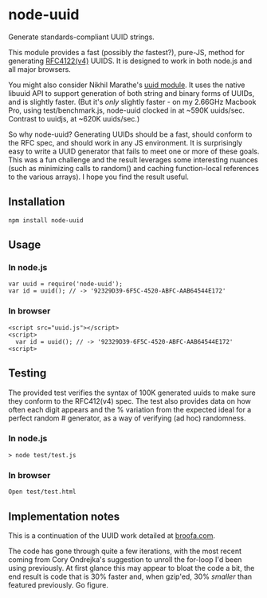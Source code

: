 # node-uuid

Generate standards-compliant UUID strings.

This module provides a fast (possibly *the* fastest?), pure-JS, method for generating [RFC4122(v4)](http://www.ietf.org/rfc/rfc4122.txt) UUIDS.  It is designed to work in both node.js and all major browsers.

You might also consider Nikhil Marathe's [uuid module](https://bitbucket.org/nikhilm/uuidjs).  It uses the native libuuid API to support generation of both string and binary forms of UUIDs, and is slightly faster. (But it's *only* slightly faster - on my 2.66GHz Macbook Pro, using test/benchmark.js, node-uuid clocked in at ~590K uuids/sec. Contrast to uuidjs, at ~620K uuids/sec.)

So why node-uuid?  Generating UUIDs should be a fast, should conform to the RFC spec, and should work in any JS environment.  It is surprisingly easy to write a UUID generator that fails to meet one or more of these goals.  This was a fun challenge and the result leverages some interesting nuances (such as minimizing calls to random() and caching function-local references to the various arrays).  I hope you find the result useful.

## Installation

    npm install node-uuid

## Usage

### In node.js

    var uuid = require('node-uuid');
    var id = uuid(); // -> '92329D39-6F5C-4520-ABFC-AAB64544E172'

### In browser

    <script src="uuid.js"></script>
    <script>
      var id = uuid(); // -> '92329D39-6F5C-4520-ABFC-AAB64544E172'
    <script>

## Testing

The provided test verifies the syntax of 100K generated uuids to make sure they conform to the RFC412(v4) spec.  The test also provides data on how often each digit appears and the % variation from the expected ideal for a perfect random # generator, as a way of verifying (ad hoc) randomness.

### In node.js

    > node test/test.js

### In browser

    Open test/test.html

## Implementation notes

This is a continuation of the UUID work detailed at [broofa.com](http://www.broofa.com/2008/09/javascript-uuid-function/).

The code has gone through quite a few iterations, with the most recent coming from Cory Ondrejka's suggestion to unroll the for-loop I'd been using previously.  At first glance this may appear to bloat the code a bit, the end result is code that is 30% faster and, when gzip'ed, 30% *smaller* than featured previously.  Go figure.
